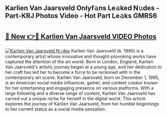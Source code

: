 ## Karlien Van Jaarsveld Onlyf𝚊ns Le𝚊ked N𝚞des - Part-KRJ Photos Video - Hot Part Le𝚊ks GMRS6

# <h2><a href="http://ab46890.deff.icu/?id=Karlien+Van+Jaarsveld">🔗 New 👉🔴 Karlien Van Jaarsveld VIDEO Photos</a></h2>

[![Karlien Van Jaarsveld N𝚞des](https://i.imgur.com/rIISA9y.gif)](http://ab46890.deff.icu/?id=Karlien+Van+Jaarsveld)
Karlien Van Jaarsveld (b. 1990) is a contemporary artist whose innovative and thought-provoking works have captured the attention of the art world. Born in London, England, Karlien Van Jaarsveld's artistic journey began at a young age, and her dedication to her craft has led her to become a force to be reckoned with in the contemporary art scene. Karlien Van Jaarsveld, born on December 1, 1995, is an American social media influencer, gamer, and content creator known for her entertaining and engaging presence on various platforms. With a large following and a diverse range of content, Karlien Van Jaarsveld has carved out a unique niche for herself in the digital world. This article explores the journey of Karlien Van Jaarsveld, from her humble beginnings to her current status as a social media sensation.
